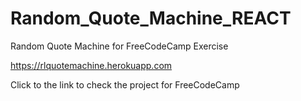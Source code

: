 # Random_Quote_Machine_REACT
Random Quote Machine for FreeCodeCamp Exercise

https://rlquotemachine.herokuapp.com

Click to the link to check the project for FreeCodeCamp
